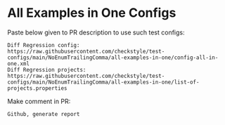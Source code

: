# All Examples in One Configs
Paste below given to PR description to use such test configs:
```
Diff Regression config: https://raw.githubusercontent.com/checkstyle/test-configs/main/NoEnumTrailingComma/all-examples-in-one/config-all-in-one.xml
Diff Regression projects: https://raw.githubusercontent.com/checkstyle/test-configs/main/NoEnumTrailingComma/all-examples-in-one/list-of-projects.properties
```
Make comment in PR:
```
Github, generate report
```
